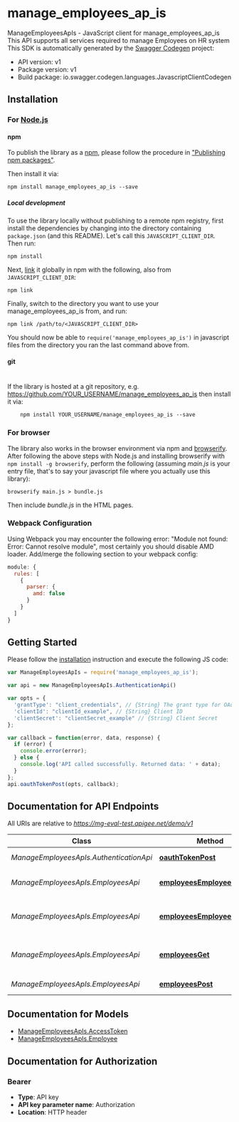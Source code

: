 # manage_employees_ap_is

ManageEmployeesApIs - JavaScript client for manage_employees_ap_is
This API supports all services required to manage Employees on HR system
This SDK is automatically generated by the [Swagger Codegen](https://github.com/swagger-api/swagger-codegen) project:

- API version: v1
- Package version: v1
- Build package: io.swagger.codegen.languages.JavascriptClientCodegen

## Installation

### For [Node.js](https://nodejs.org/)

#### npm

To publish the library as a [npm](https://www.npmjs.com/),
please follow the procedure in ["Publishing npm packages"](https://docs.npmjs.com/getting-started/publishing-npm-packages).

Then install it via:

```shell
npm install manage_employees_ap_is --save
```

##### Local development

To use the library locally without publishing to a remote npm registry, first install the dependencies by changing 
into the directory containing `package.json` (and this README). Let's call this `JAVASCRIPT_CLIENT_DIR`. Then run:

```shell
npm install
```

Next, [link](https://docs.npmjs.com/cli/link) it globally in npm with the following, also from `JAVASCRIPT_CLIENT_DIR`:

```shell
npm link
```

Finally, switch to the directory you want to use your manage_employees_ap_is from, and run:

```shell
npm link /path/to/<JAVASCRIPT_CLIENT_DIR>
```

You should now be able to `require('manage_employees_ap_is')` in javascript files from the directory you ran the last 
command above from.

#### git
#
If the library is hosted at a git repository, e.g.
https://github.com/YOUR_USERNAME/manage_employees_ap_is
then install it via:

```shell
    npm install YOUR_USERNAME/manage_employees_ap_is --save
```

### For browser

The library also works in the browser environment via npm and [browserify](http://browserify.org/). After following
the above steps with Node.js and installing browserify with `npm install -g browserify`,
perform the following (assuming *main.js* is your entry file, that's to say your javascript file where you actually 
use this library):

```shell
browserify main.js > bundle.js
```

Then include *bundle.js* in the HTML pages.

### Webpack Configuration

Using Webpack you may encounter the following error: "Module not found: Error:
Cannot resolve module", most certainly you should disable AMD loader. Add/merge
the following section to your webpack config:

```javascript
module: {
  rules: [
    {
      parser: {
        amd: false
      }
    }
  ]
}
```

## Getting Started

Please follow the [installation](#installation) instruction and execute the following JS code:

```javascript
var ManageEmployeesApIs = require('manage_employees_ap_is');

var api = new ManageEmployeesApIs.AuthenticationApi()

var opts = { 
  'grantType': "client_credentials", // {String} The grant type for OAuth2.0
  'clientId': "clientId_example", // {String} Client ID
  'clientSecret': "clientSecret_example" // {String} Client Secret
};

var callback = function(error, data, response) {
  if (error) {
    console.error(error);
  } else {
    console.log('API called successfully. Returned data: ' + data);
  }
};
api.oauthTokenPost(opts, callback);

```

## Documentation for API Endpoints

All URIs are relative to *https://mg-eval-test.apigee.net/demo/v1*

Class | Method | HTTP request | Description
------------ | ------------- | ------------- | -------------
*ManageEmployeesApIs.AuthenticationApi* | [**oauthTokenPost**](docs/AuthenticationApi.md#oauthTokenPost) | **POST** /oauth/token | Get Access Token
*ManageEmployeesApIs.EmployeesApi* | [**employeesEmployeeIDDelete**](docs/EmployeesApi.md#employeesEmployeeIDDelete) | **DELETE** /employees/{employeeID} | Deletes an Employee record
*ManageEmployeesApIs.EmployeesApi* | [**employeesEmployeeIDGet**](docs/EmployeesApi.md#employeesEmployeeIDGet) | **GET** /employees/{employeeID} | Retrieves an Employee record
*ManageEmployeesApIs.EmployeesApi* | [**employeesGet**](docs/EmployeesApi.md#employeesGet) | **GET** /employees | Retrieves all Employee records
*ManageEmployeesApIs.EmployeesApi* | [**employeesPost**](docs/EmployeesApi.md#employeesPost) | **POST** /employees | Creates an Employees


## Documentation for Models

 - [ManageEmployeesApIs.AccessToken](docs/AccessToken.md)
 - [ManageEmployeesApIs.Employee](docs/Employee.md)


## Documentation for Authorization


### Bearer

- **Type**: API key
- **API key parameter name**: Authorization
- **Location**: HTTP header

